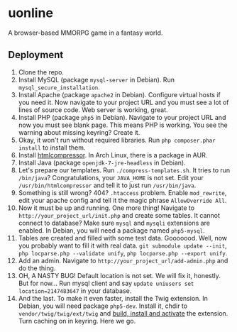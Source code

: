 uonline
=======

A browser-based MMORPG game in a fantasy world.


Deployment
----------

1. Clone the repo.
2. Install MySQL (package `mysql-server` in Debian). Run `mysql_secure_installation`.
3. Install Apache (package `apache2` in Debian). Configure virtual hosts if you need it. Now navigate to your project URL and you must see a lot of lines of source code. Web server is working, great.
4. Install PHP (package `php5` in Debian). Navigate to your project URL and now you must see blank page. This means PHP is working. You see the warning about missing keyring? Create it.
5. Okay, it won't run without required libraries. Run `php composer.phar install` to install them.
6. Install [htmlcompressor](http://code.google.com/p/htmlcompressor/). In Arch Linux, there is a package in AUR.
7. Install Java (package `openjdk-7-jre-headless` in Debian).
8. Let's prepare our templates. Run `./compress-templates.sh`. It tries to run `/bin/java`? Congratulations, your `JAVA_HOME` is not set. Edit your `/usr/bin/htmlcompressor` and tell it to just run `/usr/bin/java`.
9. Something is still wrong? 404? `.htaccess` problem. Enable `mod_rewrite`, edit your apache config and tell it the magic phrase `AllowOverride All`.
10. Now it must be up and running. One more thing! Navigate to `http://your_project_url/init.php` and create some tables. It cannot connect to database? Make sure `mysql` and `mysqli` extensions are enabled. In Debian, you will need a package named `php5-mysql`.
11. Tables are created and filled with some test data. Gooooood. Well, now you probably want to fill it with real data. `git submodule update --init`, `php locparse.php --validate unify`, `php locparse.php --export unify`.
12. Add an admin. Navigate to `http://your_project_url/add-admin.php` and do the thing.
13. OH, A NASTY BUG! Default location is not set. We will fix it, honestly. But for now... Run mysql client and say `update uniusers set location=2147483647` in your database.
14. And the last. To make it even faster, install the Twig extension. In Debian, you will need package `php5-dev`. Install it, chdir to `vendor/twig/twig/ext/twig` and [build, install and activate](http://twig.sensiolabs.org/doc/intro.html#installing-the-c-extension) the extension. Turn caching on in keyring. Here we go.

